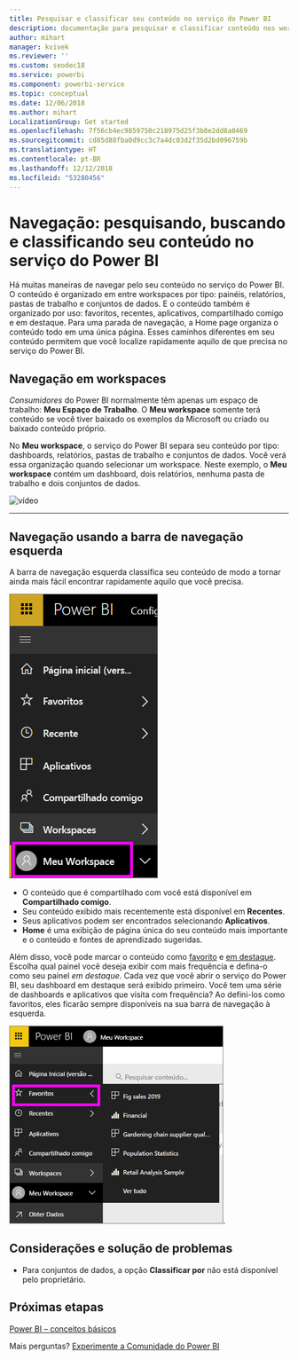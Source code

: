 ```yaml
---
title: Pesquisar e classificar seu conteúdo no serviço do Power BI
description: documentação para pesquisar e classificar conteúdo nos workspaces do Power BI
author: mihart
manager: kvivek
ms.reviewer: ''
ms.custom: seodec18
ms.service: powerbi
ms.component: powerbi-service
ms.topic: conceptual
ms.date: 12/06/2018
ms.author: mihart
LocalizationGroup: Get started
ms.openlocfilehash: 7f56cb4ec9859750c218975d25f3b8e2dd8a0469
ms.sourcegitcommit: cd85d88fba0d9cc3c7a4dc03d2f35d2bd096759b
ms.translationtype: HT
ms.contentlocale: pt-BR
ms.lasthandoff: 12/12/2018
ms.locfileid: "53280456"
---
```

# <a name="navigation-searching-finding-and-sorting-content-in-power-bi-service"></a>Navegação: pesquisando, buscando e classificando seu conteúdo no serviço do Power BI
Há muitas maneiras de navegar pelo seu conteúdo no serviço do Power BI. O conteúdo é organizado em entre workspaces por tipo: painéis, relatórios, pastas de trabalho e conjuntos de dados.  E o conteúdo também é organizado por uso: favoritos, recentes, aplicativos, compartilhado comigo e em destaque. Para uma parada de navegação, a Home page organiza o conteúdo todo em uma única página. Esses caminhos diferentes em seu conteúdo permitem que você localize rapidamente aquilo de que precisa no serviço do Power BI.  

## <a name="navigation-within-workspaces"></a>Navegação em workspaces

*Consumidores* do Power BI normalmente têm apenas um espaço de trabalho: **Meu Espaço de Trabalho**. O **Meu workspace** somente terá conteúdo se você tiver baixado os exemplos da Microsoft ou criado ou baixado conteúdo próprio.  

No **Meu workspace**, o serviço do Power BI separa seu conteúdo por tipo: dashboards, relatórios, pastas de trabalho e conjuntos de dados. Você verá essa organização quando selecionar um workspace. Neste exemplo, o **Meu workspace** contém um dashboard, dois relatórios, nenhuma pasta de trabalho e dois conjuntos de dados.

![vídeo](./media/end-user-search-sort/nav.gif)

________________________________________

## <a name="navigation-using-the-left-navbar"></a>Navegação usando a barra de navegação esquerda
A barra de navegação esquerda classifica seu conteúdo de modo a tornar ainda mais fácil encontrar rapidamente aquilo que você precisa.  

![barra de navegação esquerda](./media/end-user-search-sort/power-bi-newnav2.png)


- O conteúdo que é compartilhado com você está disponível em **Compartilhado comigo**.
- Seu conteúdo exibido mais recentemente está disponível em **Recentes**. 
- Seus aplicativos podem ser encontrados selecionando **Aplicativos**.
- **Home** é uma exibição de página única do seu conteúdo mais importante e o conteúdo e fontes de aprendizado sugeridas.

Além disso, você pode marcar o conteúdo como [favorito](end-user-favorite.md) e [em destaque](end-user-featured.md). Escolha qual painel você deseja exibir com mais frequência e defina-o como seu painel *em destaque*. Cada vez que você abrir o serviço do Power BI, seu dashboard em destaque será exibido primeiro. Você tem uma série de dashboards e aplicativos que visita com frequência? Ao defini-los como favoritos, eles ficarão sempre disponíveis na sua barra de navegação à esquerda.

![Submenu Favoritos](./media/end-user-search-sort/power-bi-favorite-flyout.png).


## <a name="considerations-and-troubleshooting"></a>Considerações e solução de problemas
* Para conjuntos de dados, a opção **Classificar por** não está disponível pelo proprietário.

## <a name="next-steps"></a>Próximas etapas
[Power BI – conceitos básicos](end-user-basic-concepts.md)

Mais perguntas? [Experimente a Comunidade do Power BI](http://community.powerbi.com/)